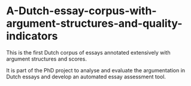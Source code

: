 # A-Dutch-essay-corpus-with-argument-structures-and-quality-indicators

This is the first Dutch corpus of essays annotated extensively with argument structures and scores. 


It is part of the PhD project to analyse and evaluate the argumentation in Dutch essays and develop an automated essay assessment tool. 


